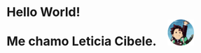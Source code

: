 <h1>
    <div>Hello World!</div>
    <div style="display:flex; align-items: center;">
        <span>Me chamo Leticia Cibele.<span>
        <img src="imagens/fotor-20241027182025.png" alt="Imagem de Tanjiro anime demon slayer" width="60px" style="margin-left: 20px;">
    </div>
</h1>